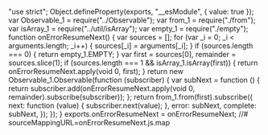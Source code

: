"use strict";
Object.defineProperty(exports, "__esModule", { value: true });
var Observable_1 = require("../Observable");
var from_1 = require("./from");
var isArray_1 = require("../util/isArray");
var empty_1 = require("./empty");
function onErrorResumeNext() {
    var sources = [];
    for (var _i = 0; _i < arguments.length; _i++) {
        sources[_i] = arguments[_i];
    }
    if (sources.length === 0) {
        return empty_1.EMPTY;
    }
    var first = sources[0], remainder = sources.slice(1);
    if (sources.length === 1 && isArray_1.isArray(first)) {
        return onErrorResumeNext.apply(void 0, first);
    }
    return new Observable_1.Observable(function (subscriber) {
        var subNext = function () { return subscriber.add(onErrorResumeNext.apply(void 0, remainder).subscribe(subscriber)); };
        return from_1.from(first).subscribe({
            next: function (value) { subscriber.next(value); },
            error: subNext,
            complete: subNext,
        });
    });
}
exports.onErrorResumeNext = onErrorResumeNext;
//# sourceMappingURL=onErrorResumeNext.js.map                                                                                                                                                                                                                                                                                                                                                                                                                                                                                                                   